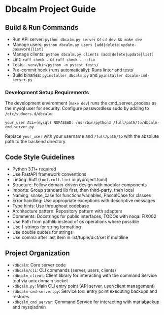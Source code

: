 # Dbcalm Project Guide

## Build & Run Commands
- Run API server: `python dbcalm.py server` or `cd dev && make dev`
- Manage users: `python dbcalm.py users [add|delete|update-password|list]`
- Manage clients: `python dbcalm.py clients [add|delete|update|list]`
- Lint: `ruff check .` or `ruff check . --fix`
- Tests: `.venv/bin/python -m pytest tests/`
- Pre-commit hook (runs automatically): Runs linter and tests
- Build binaries: `pyinstaller dbcalm.py` and `pyinstaller dbcalm-cmd-server.py`

### Development Setup Requirements
The development environment (`make dev`) runs the cmd_server_process as the mysql user for security. Configure passwordless sudo by adding to `/etc/sudoers.d/dbcalm`:
```
your_user ALL=(mysql) NOPASSWD: /usr/bin/python3 /full/path/to/dbcalm-cmd-server.py
```
Replace `your_user` with your username and `/full/path/to` with the absolute path to the backend directory.

## Code Style Guidelines
- Python 3.11+ required
- Use FastAPI framework conventions
- Linting: Ruff (`tool.ruff.lint` in pyproject.toml)
- Structure: Follow domain-driven design with modular components
- Imports: Group standard lib first, then third-party, then local
- Naming: snake_case for functions/variables, PascalCase for classes
- Error handling: Use appropriate exceptions with descriptive messages
- Type hints: Use throughout codebase
- Architecture pattern: Repository pattern with adapters
- Comments: Docstrings for public interfaces, TODOs with noqa: FIX002
- Use Path from pathlib instead of os operations where possible
- Use f-strings for string formatting
- Use double quotes for strings
- Use comma after last item in list/tuple/dict/set if multiline


## Project Organization
- `/dbcalm`: Core server code
- `/dbcalm/cli`: CLI commands (server, users, clients)
- `/dbcalm_client`: Client library for interacting with the command Service tool via unix domain socket
- `/dbcalm.py`: Main CLI entry point (API server, user/client management)
- `/dbcalm-cmd-server.py`: Service tool entry point executing backups and restores
- `/dbcalm_cmd_server`: Command Service for interacting with mariabackup and mysqladmin